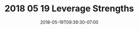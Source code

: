 ---
title: "2018 05 19 Leverage Strengths"
date: 2018-05-19T09:39:30-07:00
Description: ""
Tags: []
Categories: []

---